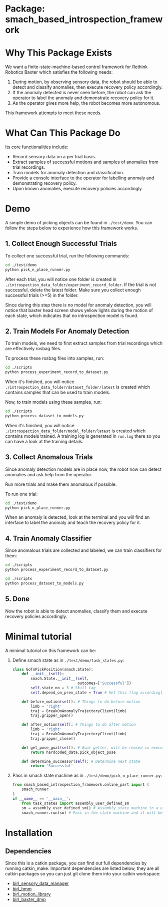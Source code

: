 # Package: smach_based_introspection_framework

# Why This Package Exists

We want a finite-state-machine-based control framework for Rethink Robotics Baxter which satisfies the following needs:

1. During motion, by observing sensory data, the robot should be able to detect and classify anomalies, then execute recovery policy accordingly.
2. If the anomaly detected is never seen before, the robot can ask the operator to label the anomaly and demonstrate recovery policy for it.
3. As the operator gives more help, the robot becomes more autonomous.

This framework attempts to meet these needs. 

# What Can This Package Do

Its core functionalities include:

- Record sensory data on a per trial basis.
- Extract samples of successful motions and samples of anomalies from trial recordings. 
- Train models for anomaly detection and classification.
- Provide a console interface to the operator for labelling anomaly and demonstrating recovery policy.
- Upon known anomalies, execute recovery policies accordingly.

# Demo

A simple demo of picking objects can be found in ``` ./test/demo ```. You can follow the steps below to experience how this framework works.

## 1. Collect Enough Successful Trials

To collect one successful trial, run the following commands:

```bash
cd ./test/demo
python pick_n_place_runner.py
```

After each trial, you will notice one folder is created in ``` ./introspection_data_folder/experiment_record_folder ```. If the trial is not successful, delete the latest folder. Make sure you collect enough successful trials (>=5) in the folder.

Since during this step there is no model for anomaly detection, you will notice that baxter head screen shows yellow lights during the motion of each state, which indicates that no introspection model is found.

## 2. Train Models For Anomaly Detection

To train models, we need to first extract samples from trial recordings which are effectively rosbag files.

To process these rosbag files into samples, run:

```bash
cd ./scripts
python process_experiment_record_to_dataset.py
```

When it's finished, you will notice ``` ./introspection_data_folder/dataset_folder/latest ``` is created which contains samples that can be used to train models.

Now, to train models using these samples, run:
```bash
cd ./scripts
python process_dataset_to_models.py
```

When it's finished, you will notice ``` ./introspection_data_folder/model_folder/latest ``` is created which contains models trained. A training log is generated in ```run.log``` there so you can have a look at the training details.

## 3. Collect Anomalous Trials

Since anomaly detection models are in place now, the robot now can detect anomalies and ask help from the operator.

Run more trials and make them anomalous if possible.

To run one trial:
```bash
cd ./test/demo
python pick_n_place_runner.py
```

When an anomaly is detected, look at the terminal and you will find an interface to label the anomaly and teach the recovery policy for it.

## 4. Train Anomaly Classifier

Since anomalous trials are collected and labeled, we can train classifiers for them:

```bash
cd ./scripts
python process_experiment_record_to_dataset.py
```
```bash
cd ./scripts
python process_dataset_to_models.py
```

## 5. Done

Now the robot is able to detect anomalies, classify them and execute recovery policies accordingly.

# Minimal tutorial 

A minimal tutorial on this framework can be:
1. Define smach state as in ```./test/demo/task_states.py```:
    ```python
    class GoToPickPosition(smach.State):
        def __init__(self):
            smach.State.__init__(self,
                                 outcomes=['Successful'])
            self.state_no = 3 # Skill tag
            self.depend_on_prev_state = True # Set this flag accordingly
    
        def before_motion(self): # Things to do before motion
            limb = 'right'
            traj = BreakOnAnomalyTrajectoryClient(limb)
            traj.gripper_open()
    
        def after_motion(self): # Things to do after motion
            limb = 'right'
            traj = BreakOnAnomalyTrajectoryClient(limb)
            traj.gripper_close()
    
        def get_pose_goal(self): # Goal getter, will be reused in executing recovery policy
            return hardcoded_data.pick_object_pose
    
        def determine_successor(self): # Determine next state
            return 'Successful'
    ```
2. Pass in smach state machine as in ```./test/demo/pick_n_place_runner.py```:
    ```python
    from smach_based_introspection_framework.online_part import (
        smach_runner
    )
    if __name__ == '__main__':
        from task_states import assembly_user_defined_sm
        sm = assembly_user_defined_sm() # Assembly state machine in a user-defined way
        smach_runner.run(sm) # Pass in the state machine and it will be run by our framework
    ```

# Installation
## Dependencies

Since this is a catkin package, you can find out full dependencies by running catkin_make. 
Important dependencies are listed below, they are all catkin packages so you can just git clone them into your catkin workspace:

- [birl_sensory_data_manager](https://github.com/birlrobotics/birl_sensory_data_manager)
- [birl_hmm](https://github.com/birlrobotics/birl_hmm)
- [birl_motion_library](https://github.com/birlrobotics/birl_motion_library)
- [birl_baxter_dmp](https://github.com/birlrobotics/birl_baxter_dmp)




